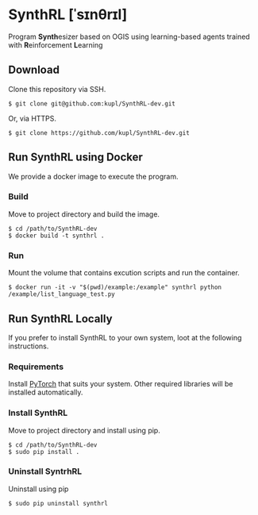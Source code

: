 # SynthRL [ˈsɪnθrɪl]
Program **Synth**esizer based on OGIS using learning-based agents trained with **R**einforcement **L**earning 

## Download
Clone this repository via SSH.
```
$ git clone git@github.com:kupl/SynthRL-dev.git
```
Or, via HTTPS.
```
$ git clone https://github.com/kupl/SynthRL-dev.git
```

## Run SynthRL using Docker
We provide a docker image to execute the program.

### Build
Move to project directory and build the image.
```
$ cd /path/to/SynthRL-dev
$ docker build -t synthrl .
```

### Run
Mount the volume that contains excution scripts and run the container.
```
$ docker run -it -v "$(pwd)/example:/example" synthrl python /example/list_language_test.py
```

## Run SynthRL Locally
If you prefer to install SynthRL to your own system, loot at the following instructions.

### Requirements
Install [PyTorch](https://pytorch.org) that suits your system.
Other required libraries will be installed automatically.

### Install SynthRL
Move to project directory and install using pip.
```
$ cd /path/to/SynthRL-dev
$ sudo pip install .
```

### Uninstall SyntrhRL
Uninstall using pip
```
$ sudo pip uninstall synthrl
```
